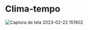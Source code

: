 # Clima-tempo
![Captura de tela 2023-02-22 151902](https://user-images.githubusercontent.com/119629224/220721295-c952c325-7947-4017-8b3e-317be3a3044a.png)
